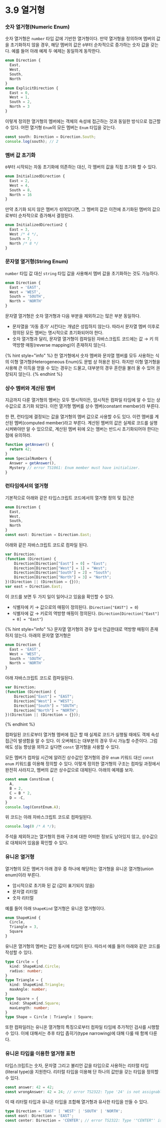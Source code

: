 # 3.9 열거형

### **숫자 열거형\(Numeric Enum\)**

숫자 열거형은 `number` 타입 값에 기반한 열거형이다. 만약 열거형을 정의하며 멤버의 값을 초기화하지 않을 경우, 해당 멤버의 값은 `0`부터 순차적으로 증가하는 숫자 값을 갖는다. 예를 들어 아래 예제 두 예제는 동일하게 동작한다.

```typescript
enum Direction {
  East,
  West,
  South,
  North
}
enum ExplicitDirection {
  East = 0,
  West = 1,
  South = 2,
  North = 3
}
```

이렇게 정의한 열거형의 멤버에는 객체의 속성에 접근하는 것과 동일한 방식으로 접근할 수 있다. 어떤 열거형 `Enum`의 모든 멤버는 `Enum` 타입을 갖는다.

```typescript
const south: Direction = Direction.South;
console.log(south); // 2
```

### **멤버 값 초기화**

`0`부터 시작되는 자동 초기화에 의존하는 대신, 각 멤버의 값을 직접 초기화 할 수 있다.

```typescript
enum InitializedDirection {
  East = 2,
  West = 4,
  South = 8,
  North = 16
}
```

만약 초기화 되지 않은 멤버가 섞여있다면, 그 멤버의 값은 이전에 초기화된 멤버의 값으로부터 순차적으로 증가해서 결정된다.

```typescript
enum InitializedDirection2 {
  East = 3,
  West /* 4 */,
  South = 7,
  North /* 8 */
}
```

### **문자열 열거형\(String Enum\)**

`number` 타입 값 대신 `string` 타입 값을 사용해서 멤버 값을 초기화하는 것도 가능하다. 

```typescript
enum Direction {
  East = 'EAST',
  West = 'WEST',
  South = 'SOUTH',
  North = 'NORTH'
}
```

문자열 열거형은 숫자 열거형과 다음 부분을 제외하고는 많은 부분 동일하다.

* 문자열을 ‘자동 증가’ 시킨다는 개념은 성립하지 않는다. 따라서 문자열 멤버 이후로 정의된 모든 멤버는 명시적으로 초기화되어야 한다.
* 숫자 열거형과 달리, 문자열 열거형이 컴파일된 자바스크립트 코드에는 값 → 키 의 역방향 매핑\(reverse mapping\)이 존재하지 않는다.

{% hint style="info" %}
한 열거형에서 숫자 멤버와 문자열 멤버를 모두 사용하는 식의 이형 열거형\(Heterogeneous Enum\)도 문법 상 허용은 된다. 하지만 이형 열거형을 사용해 큰 이득을 얻을 수 있는 경우는 드물고, 대부분의 경우 혼란을 불러 올 수 있어 권장되지 않는다.
{% endhint %}

### **상수 멤버와 계산된 멤버**

지금까지 다룬 열거형의 멤버는 모두 명시적이든, 암시적든 컴파일 타임에 알 수 있는 상수값으로 초기화 되었다. 이런 열거형 멤버를 상수 멤버\(constant member\)라 부른다.

한 편, 런타임에 결정되는 값을 열거형의 멤버 값으로 사용할 수도 있다. 이런 멤버를 계산된 멤버\(computed member\)라고 부른다. 계산된 멤버의 값은 실제로 코드를 실행시켜봐야만 알 수 있으므로, 계산된 멤버 뒤에 오는 멤버는 반드시 초기화되어야 한다는 점에 유의하라.

```typescript
function getAnswer() {
  return 42;
}
enum SpecialNumbers {
  Answer = getAnswer(),
  Mystery // error TS1061: Enum member must have initializer.
}
```

### **런타임에서의 열거형**

기본적으로 아래와 같은 타입스크립트 코드에서의 열거형 정의 및 접근은

```typescript
enum Direction {
  East,
  West,
  South,
  North
}
const east: Direction = Direction.East;
```

아래와 같은 자바스크립트 코드로 컴파일 된다.

```javascript
var Direction;
(function (Direction) {
    Direction[Direction["East"] = 0] = "East";
    Direction[Direction["West"] = 1] = "West";
    Direction[Direction["South"] = 2] = "South";
    Direction[Direction["North"] = 3] = "North";
})(Direction || (Direction = {}));
var east = Direction.East;
```

이 코드를 보면 두 가지 일이 일어나고 있음을 확인할 수 있다.

* 식별자에 키 → 값으로의 매핑이 정의된다. \(`Direction["EAST"] = 0`\)
* 식별자에 값 → 키로의 역방향 매핑이 정의된다. \(`Direction[Direction["East"] = 0] = "East"`\)

{% hint style="info" %}
문자열 열거형의 경우 앞서 언급한대로 역방향 매핑이 존재하지 않는다. 아래의 문자열 열거형은

```typescript
enum Direction {
  East = 'EAST',
  West = 'WEST',
  South = 'SOUTH',
  North = 'NORTH'
}
```

아래 자바스크립트 코드로 컴파일된다.

```typescript
var Direction;
(function (Direction) {
    Direction["East"] = "EAST";
    Direction["West"] = "WEST";
    Direction["South"] = "SOUTH";
    Direction["North"] = "NORTH";
})(Direction || (Direction = {}));
```
{% endhint %}

컴파일된 코드로부터 열거형 멤버에 접근 할 때 실제로 코드가 실행될 때에도 객체 속성 접근이 발생함을 알 수 있다. 이 오버헤드는 대부분의 경우 무시 가능할 수준이다. 그럼에도 성능 향상을 꾀하고 싶다면 `const` 열거형을 사용할 수 있다.

모든 멤버가 컴파일 시간에 알려진 상수값인 열거형의 경우 `enum` 키워드 대신 `const enum` 키워드를 이용해 정의할 수 있다. 이렇게 정의한 열거형의 구조는 컴파일 과정에서 완전히 사라지고, 멤버의 값은 상수값으로 대체된다. 아래의 예제를 보자.

```typescript
const enum ConstEnum {
  A,
  B = 2,
  C = B * 2,
  D = -C,
}
console.log(ConstEnum.A);
```

위 코드는 아래 자바스크립트 코드로 컴파일된다.

```typescript
console.log(0 /* A */);
```

주석을 제외하고는 열거형의 원래 구조에 대한 어떠한 정보도 남아있지 않고, 상수값으로 대체되어 있음을 확인할 수 있다.

### **유니온 열거형**

열거형의 모든 멤버가 아래 경우 중 하나에 해당하는 열거형을 유니온 열거형\(union enum\)이라 부른다.

* 암시적으로 초기화 된 값 \(값이 표기되지 않음\)
* 문자열 리터럴
* 숫자 리터럴

예를 들어 아래 `ShapeKind` 열거형은 유니온 열거형이다.

```typescript
enum ShapeKind {
  Circle,
  Triangle = 3,
  Square
}
```

유니온 열거형의 멤버는 값인 동시에 타입이 된다. 따라서 예를 들어 아래와 같은 코드를 작성할 수 있다.

```typescript
type Circle = {
  kind: ShapeKind.Circle;
  radius: number;
}
type Triangle = {
  kind: ShapeKind.Triangle;
  maxAngle: number;
}
type Square = {
  kind: ShapeKind.Square;
  maxLength: number;
}
type Shape = Circle | Triangle | Square;
```

또한 컴파일러는 유니온 열거형의 특징으로부터 컴파일 타임에 추가적인 검사를 시행할 수 있다. 이에 대해서는 추후 타입 좁히기\(type narrowing\)에 대해 다룰 때 함께 다룬다.

### **유니온 타입을 이용한 열거형 표현**

타입스크립트는 숫자, 문자열 그리고 불리언 값을 타입으로 사용하는 리터럴 타입\(literal type\)을 지원한다. 리터럴 타입을 이용해 단 하나의 값만을 갖는 타입을 정의할 수 있다.

```typescript
const answer: 42 = 42;
const wrongAnswer: 42 = 24; // error TS2322: Type '24' is not assignable to type '42'.
```

이 때 리터럴 타입과 유니온 타입을 조합해 열거형과 유사한 타입을 만들 수 있다.

```typescript
type Direction = 'EAST' | 'WEST' | 'SOUTH' | 'NORTH';
const east: Direction = 'EAST';
const center: Direction = 'CENTER'; // error TS2322: Type '"CENTER"' is not assignable to type 'Direction'.
```

